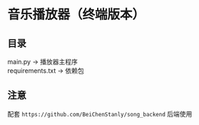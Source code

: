 # 音乐播放器（终端版本）
## 目录
main.py -> 播放器主程序\
requirements.txt -> 依赖包
## 注意
配套 `https://github.com/BeiChenStanly/song_backend` 后端使用